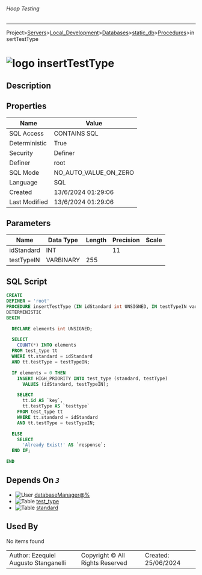 ###### Hoop Testing
___
Project>[Servers](../../../../Servers.md)>[Local_Development](../../../Local_Development.md)>[Databases](../../Databases.md)>[static_db](../static_db.md)>[Procedures](Procedures.md)>insertTestType


# ![logo](../../../../../Images/procedure64.svg) insertTestType

## <a name="#Description"></a>Description
> 
## <a name="#Properties"></a>Properties
|Name|Value|
|---|---|
|SQL Access|CONTAINS SQL|
|Deterministic|True|
|Security|Definer|
|Definer|root|
|SQL Mode|NO_AUTO_VALUE_ON_ZERO|
|Language|SQL|
|Created|13/6/2024 01:29:06|
|Last Modified|13/6/2024 01:29:06|


## <a name="#Parameters"></a>Parameters
|Name|Data Type|Length|Precision|Scale|
|---|---|---|---|---|
|idStandard|INT||11||
|testTypeIN|VARBINARY|255|||

## <a name="#SqlScript"></a>SQL Script
```SQL
CREATE
DEFINER = 'root'
PROCEDURE insertTestType (IN idStandard int UNSIGNED, IN testTypeIN varbinary(255))
DETERMINISTIC
BEGIN

  DECLARE elements int UNSIGNED;

  SELECT
    COUNT(*) INTO elements
  FROM test_type tt
  WHERE tt.standard = idStandard
  AND tt.testType = testTypeIN;

  IF elements = 0 THEN
    INSERT HIGH_PRIORITY INTO test_type (standard, testType)
      VALUES (idStandard, testTypeIN);

    SELECT
      tt.id AS `key`,
      tt.testType AS `testtype`
    FROM test_type tt
    WHERE tt.standard = idStandard
    AND tt.testType = testTypeIN;

  ELSE
    SELECT
      'Already Exist!' AS `response`;
  END IF;

END
```

## <a name="#DependsOn"></a>Depends On _`3`_
- ![User](../../../../../Images/user.svg) [databaseManager@%](../../../Users/databaseManager@%.md)
- ![Table](../../../../../Images/table.svg) [test_type](../Tables/test_type.md)
- ![Table](../../../../../Images/table.svg) [standard](../Tables/standard.md)


## <a name="#UsedBy"></a>Used By
No items found

||||
|---|---|---|
|Author: Ezequiel Augusto Stanganelli|Copyright © All Rights Reserved|Created: 25/06/2024|